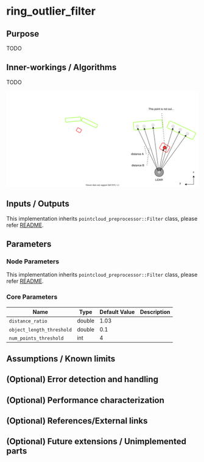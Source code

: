 # ring_outlier_filter

## Purpose

TODO

## Inner-workings / Algorithms

TODO

![ring_outlier_filter](./image/outlier_filter-ring.drawio.svg)

## Inputs / Outputs

This implementation inherits `pointcloud_preprocessor::Filter` class, please refer [README](../README.md).

## Parameters

### Node Parameters

This implementation inherits `pointcloud_preprocessor::Filter` class, please refer [README](../README.md).

### Core Parameters

| Name                      | Type   | Default Value | Description |
| ------------------------- | ------ | ------------- | ----------- |
| `distance_ratio`          | double | 1.03          |             |
| `object_length_threshold` | double | 0.1           |             |
| `num_points_threshold`    | int    | 4             |             |

## Assumptions / Known limits

## (Optional) Error detection and handling

## (Optional) Performance characterization

## (Optional) References/External links

## (Optional) Future extensions / Unimplemented parts
